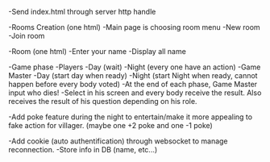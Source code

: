 -Send index.html through server http handle

-Rooms Creation (one html)
 -Main page is choosing room menu
  -New room
  -Join room

-Room (one html)
 -Enter your name
 -Display all name

-Game phase
 -Players
  -Day (wait)
  -Night (every one have an action)
 -Game Master
  -Day (start day when ready)
  -Night (start Night when ready, cannot happen before every body voted)
  -At the end of each phase, Game Master input who dies!
  -Select in his screen and every body receive the result. Also receives the result of his question depending on his role.


-Add poke feature during the night to entertain/make it more appealing to fake action for villager. (maybe one +2 poke and one -1 poke)


-Add cookie (auto authentification) through websocket to manage reconnection.
 -Store info in DB (name, etc...)

